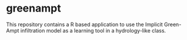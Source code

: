 # greenampt
This repository contains a R based application to use the Implicit Green-Ampt infiltration model as a learning tool in a hydrology-like class.
